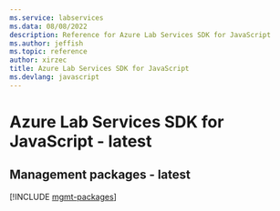 ```yaml
---
ms.service: labservices
ms.data: 08/08/2022
description: Reference for Azure Lab Services SDK for JavaScript
ms.author: jeffish
ms.topic: reference
author: xirzec
title: Azure Lab Services SDK for JavaScript
ms.devlang: javascript
---
```

# Azure Lab Services SDK for JavaScript - latest

## Management packages - latest
[!INCLUDE [mgmt-packages](lab-services-mgmt-index.md)]